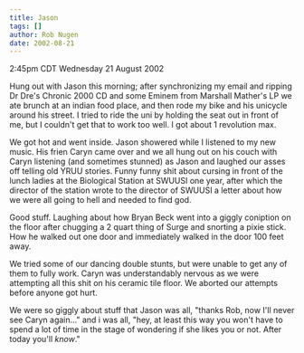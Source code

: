 ```yaml
---
title: Jason
tags: []
author: Rob Nugen
date: 2002-08-21
---
```


<p class=date>2:45pm CDT Wednesday 21 August 2002</p>

<p>Hung out with Jason this morning; after synchronizing my email and
ripping Dr Dre's Chronic 2000 CD and some Eminem from Marshall
Mather's LP we ate brunch at an indian food place, and then rode my
bike and his unicycle around his street.  I tried to ride the uni by
holding the seat out in front of me, but I couldn't get that to work
too well.  I got about 1 revolution max.</p>

<p>We got hot and went inside.  Jason showered while I listened to my
new music.  His frien Caryn came over and we all hung out on his couch
with Caryn listening (and sometimes stunned) as Jason and laughed our
asses off telling old YRUU stories.  Funny funny shit about cursing in
front of the lunch ladies at the Biological Station at SWUUSI one
year, after which the director of the station wrote to the director of
SWUUSI a letter about how we were all going to hell and needed to find
god.</p>

<p>Good stuff.  Laughing about how Bryan Beck went into a giggly
coniption on the floor after chugging a 2 quart thing of Surge and
snorting a pixie stick.  How he walked out one door and immediately
walked in the door 100 feet away.</p>

<p>We tried some of our dancing double stunts, but were unable to get
any of them to fully work.  Caryn was understandably nervous as we
were attempting all this shit on his ceramic tile floor.  We aborted
our attempts before anyone got hurt.</p>

<p>We were so giggly about stuff that Jason was all, "thanks Rob, now
I'll never see Caryn again..."  and i was all, "hey, at least this way
you won't have to spend a lot of time in the stage of wondering if she
likes you or not.  After today you'll <em>know</em>."</p>

